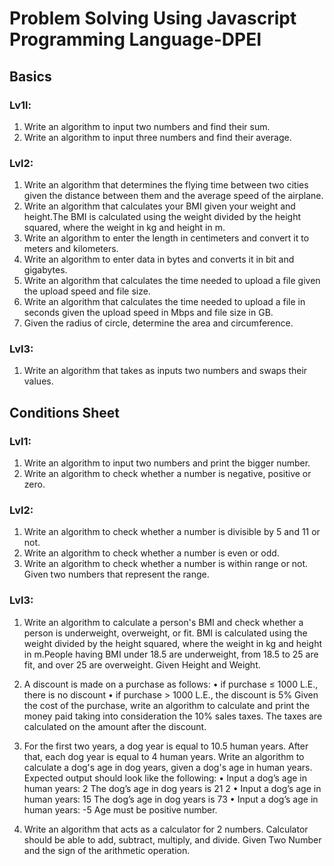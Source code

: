 # Problem Solving Using Javascript Programming Language-DPEI
## Basics

### Lv1l:
1. Write an algorithm to input two numbers and find their sum.
2. Write an algorithm to input three numbers and find their average.
### Lvl2:
1. Write an algorithm that determines the flying time between two cities given the distance between them and the average speed of the airplane.
2. Write an algorithm that calculates your BMI given your weight and height.The BMI is calculated using the weight divided by the height squared, where the weight in kg and height in m.
3. Write an algorithm to enter the length in centimeters and convert it to meters and kilometers.
4. Write an algorithm to enter data in bytes and converts it in bit and gigabytes.
5. Write an algorithm that calculates the time needed to upload a file given the upload speed and file size.
6. Write an algorithm that calculates the time needed to upload a file in seconds given the upload speed in Mbps and file size in GB.
7. Given the radius of circle, determine the area and circumference.
### Lvl3:
1. Write an algorithm that takes as inputs two numbers and swaps their values.

## Conditions Sheet

### Lvl1:
1. Write an algorithm to input two numbers and print the bigger number.
2. Write an algorithm to check whether a number is negative, positive or zero.
### Lvl2:
1. Write an algorithm to check whether a number is divisible by 5 and 11 or not.
2. Write an algorithm to check whether a number is even or odd.
3. Write an algorithm to check whether a number is within range or not. Given two numbers that represent the range.
### Lvl3:
1. Write an algorithm to calculate a person's BMI and check whether a person is underweight, overweight, or fit. BMI is calculated using the weight divided by the height squared, where the weight in kg and height in m.People having BMI under 18.5 are underweight, from 18.5 to 25 are fit, and over 25 are overweight. Given Height and Weight.
    
2. A discount is made on a purchase as follows: 
• if purchase ≤ 1000 L.E., there is no discount 
• if purchase > 1000 L.E., the discount is 5% 
Given the cost of the purchase, write an algorithm to calculate and print the money paid taking into consideration the 10% sales taxes. The taxes are calculated on the amount after the discount.
    
3. For the first two years, a dog year is equal to 10.5 human years. After that, each dog year is equal to 4 human years. Write an algorithm to calculate a dog's age in dog years, given a dog's age in human years. Expected output should look like the following: 
• Input a dog’s age in human years: 2 The dog’s age in dog years is 21 2 
• Input a dog’s age in human years: 15 The dog’s age in dog years is 73 
• Input a dog’s age in human years: -5 Age must be positive number.
    
4. Write an algorithm that acts as a calculator for 2 numbers. Calculator should be able to add, subtract, multiply, and divide. Given Two Number and the sign of the arithmetic operation.